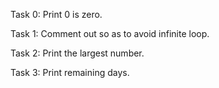 Task 0: Print 0 is zero.

Task 1: Comment out so as to avoid infinite loop.

Task 2: Print the largest number.

Task 3: Print remaining days.

